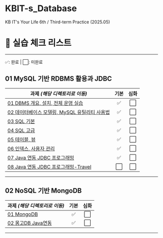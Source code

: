 # KBIT-s_Database
KB IT's Your Life 6th / Third-term Practice (2025.05)

# 📝 실습 체크 리스트

---

✅: 완료 | ⬜: 미완료

## 01 MySQL 기반 RDBMS 활용과 JDBC

| 과제 _(해당 디렉토리로 이동)_             | 기본  | 심화 | 
| ----------------------------------------- | :--:  | :--: |
| [01 DBMS 개요, 설치, 전체 운영 실습](basic/MYSQL/sql01) |  ✅  |  ⬜  |
| [02 데이터베이스 모델링, MySQL 유틸리티 사용법](basic/MYSQL/sql02) |  ✅    |  ⬜  |
| [03 SQL 기본](basic/MYSQL/sql03)                            |  ✅   |  ⬜  | 
| [04 SQL 고급](basic/MYSQL/sql04)                              |  ✅   |  ⬜  |
| [05 테이블, 뷰](basic/MYSQL/sql05)                        |  ✅  |  ⬜  | 
| [06 인덱스, 사용자 관리](basic/MYSQL/sql06)               |  ✅   |  ⬜  | 
| [07 Java 연동 JDBC 프로그래밍](basic/MYSQL/sql07)              |  ✅    |  ⬜  | 
| [08 Java 연동 JDBC 프로그래밍-Travel](#)   |  ⬜  |  ⬜  |

---
## 02 NoSQL 기반 MongoDB

| 과제 _(해당 디렉토리로 이동)_             | 기본  | 심화 | 
| ----------------------------------------- | :--:  | :--: |
| [01 MongoDB](basic/MongoDB/sql01) |  ✅  |  ⬜  |
| [02 몽고DB Java연동](basic/MongoDB/sql02/sql02) |  ✅    |  ⬜  |

---
